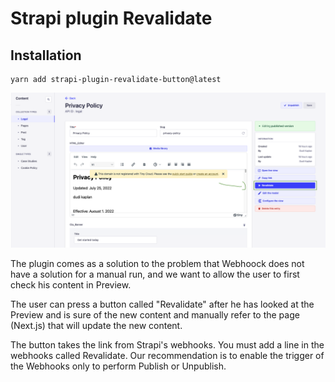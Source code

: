 # Strapi plugin Revalidate

## Installation

```
yarn add strapi-plugin-revalidate-button@latest
```

<img style="width: 960px; height: auto;" src="public/image.png" alt="Screenshot for list view in Strapi revalidate button plugin" />

The plugin comes as a solution to the problem that Webhoock does not have a solution for a manual run, and we want to allow the user to first check his content in Preview.

The user can press a button called "Revalidate" after he has looked at the Preview and is sure of the new content and manually refer to the page (Next.js) that will update the new content.

The button takes the link from Strapi's webhooks. You must add a line in the webhooks called Revalidate.
Our recommendation is to enable the trigger of the Webhooks only to perform Publish or Unpublish.
